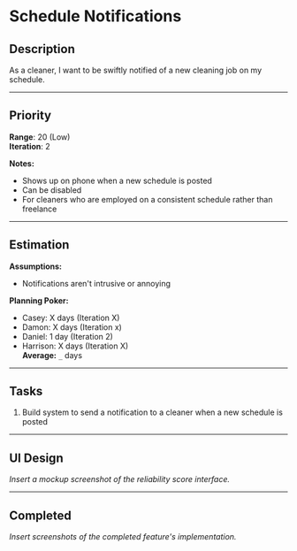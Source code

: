 # Schedule Notifications

## Description

As a cleaner, I want to be swiftly notified of a new cleaning job on my schedule.

---

## Priority 

**Range**: 20 (Low)   
**Iteration**: 2

**Notes:**
- Shows up on phone when a new schedule is posted
- Can be disabled
- For cleaners who are employed on a consistent schedule rather than freelance

---

## Estimation

**Assumptions:**
- Notifications aren't intrusive or annoying

**Planning Poker:**
- Casey: X days (Iteration X)  
- Damon: X days (Iteration x)  
- Daniel: 1 day (Iteration 2)
- Harrison: X days (Iteration X)  
**Average:** `_` days 

--------------------------

## Tasks
1. Build system to send a notification to a cleaner when a new schedule is posted
---

## UI Design
*Insert a mockup screenshot of the reliability score interface.*

---

## Completed
*Insert screenshots of the completed feature's implementation.*
